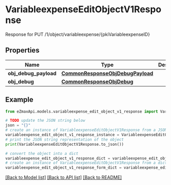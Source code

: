 # VariableexpenseEditObjectV1Response

Response for PUT /1/object/variableexpense/{pkiVariableexpenseID}

## Properties

Name | Type | Description | Notes
------------ | ------------- | ------------- | -------------
**obj_debug_payload** | [**CommonResponseObjDebugPayload**](CommonResponseObjDebugPayload.md) |  | 
**obj_debug** | [**CommonResponseObjDebug**](CommonResponseObjDebug.md) |  | [optional] 

## Example

```python
from eZmaxApi.models.variableexpense_edit_object_v1_response import VariableexpenseEditObjectV1Response

# TODO update the JSON string below
json = "{}"
# create an instance of VariableexpenseEditObjectV1Response from a JSON string
variableexpense_edit_object_v1_response_instance = VariableexpenseEditObjectV1Response.from_json(json)
# print the JSON string representation of the object
print(VariableexpenseEditObjectV1Response.to_json())

# convert the object into a dict
variableexpense_edit_object_v1_response_dict = variableexpense_edit_object_v1_response_instance.to_dict()
# create an instance of VariableexpenseEditObjectV1Response from a dict
variableexpense_edit_object_v1_response_form_dict = variableexpense_edit_object_v1_response.from_dict(variableexpense_edit_object_v1_response_dict)
```
[[Back to Model list]](../README.md#documentation-for-models) [[Back to API list]](../README.md#documentation-for-api-endpoints) [[Back to README]](../README.md)


